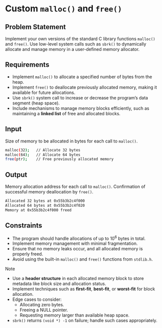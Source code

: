 # Custom `malloc()` and `free()`

## Problem Statement

Implement your own versions of the standard C library functions `malloc()` and `free()`. Use low-level system calls such as `sbrk()` to dynamically allocate and manage memory in a user-defined memory allocator.

## Requirements

- Implement `malloc()` to allocate a specified number of bytes from the heap.
- Implement `free()` to deallocate previously allocated memory, making it available for future allocations.
- Use `sbrk()` system call to increase or decrease the program’s data segment (heap space).
- Include mechanisms to manage memory blocks efficiently, such as maintaining a **linked list** of free and allocated blocks.

## Input

Size of memory to be allocated in bytes for each call to `malloc()`.

```bash
malloc(32);   // Allocate 32 bytes
malloc(64);   // Allocate 64 bytes
free(ptr);    // Free previously allocated memory
```

## Output

Memory allocation address for each call to `malloc()`. Confirmation of successful memory deallocation by `free()`.

```bash
Allocated 32 bytes at 0x55b3b2c4f000
Allocated 64 bytes at 0x55b3b2c4f020
Memory at 0x55b3b2c4f000 freed
```

## Constraints

- The program should handle allocations of up to 10<sup>6</sup> bytes in total.
- Implement memory management with minimal fragmentation.
- Ensure that no memory leaks occur, and all allocated memory is properly freed.
- Avoid using the built-in `malloc()` and `free()` functions from `stdlib.h`.

> [!NOTE]
>
> - Use a **header structure** in each allocated memory block to store metadata like block size and allocation status.
> - Implement techniques such as **first-fit**, **best-fit**, or **worst-fit** for block allocation.
> - Edge cases to consider:
>   - Allocating zero bytes.
>   - Freeing a NULL pointer.
>   - Requesting memory larger than available heap space.
> - `sbrk()` returns `(void *) -1` on failure; handle such cases appropriately.
